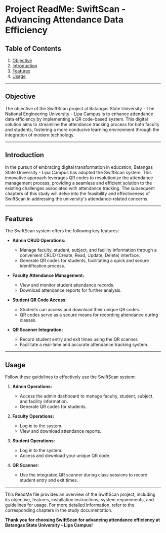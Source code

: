 # Project ReadMe: SwiftScan - Advancing Attendance Data Efficiency

## Table of Contents
1. [Objective](#objective)
2. [Introduction](#introduction)
3. [Features](#features)
4. [Usage](#usage)

---

## Objective <a name="objective"></a>
The objective of the SwiftScan project at Batangas State University - The National Engineering University - Lipa Campus is to enhance attendance data efficiency by implementing a QR code-based system. This digital solution aims to streamline the attendance tracking process for both faculty and students, fostering a more conducive learning environment through the integration of modern technology.

---

## Introduction <a name="introduction"></a>
In the pursuit of embracing digital transformation in education, Batangas State University - Lipa Campus has adopted the SwiftScan system. This innovative approach leverages QR codes to revolutionize the attendance management process, providing a seamless and efficient solution to the existing challenges associated with attendance tracking. The subsequent chapters of this study will delve into the feasibility and effectiveness of SwiftScan in addressing the university's attendance-related concerns.

---

## Features <a name="features"></a>
The SwiftScan system offers the following key features:

- **Admin CRUD Operations:**
  - Manage faculty, student, subject, and facility information through a convenient CRUD (Create, Read, Update, Delete) interface.
  - Generate QR codes for students, facilitating a quick and secure identification process.

- **Faculty Attendance Management:**
  - View and monitor student attendance records.
  - Download attendance reports for further analysis.

- **Student QR Code Access:**
  - Students can access and download their unique QR codes.
  - QR codes serve as a secure means for recording attendance during classes.

- **QR Scanner Integration:**
  - Record student entry and exit times using the QR scanner.
  - Facilitate a real-time and accurate attendance tracking system.

---

## Usage <a name="usage"></a>
Follow these guidelines to effectively use the SwiftScan system:

1. **Admin Operations:**
   - Access the admin dashboard to manage faculty, student, subject, and facility information.
   - Generate QR codes for students.

2. **Faculty Operations:**
   - Log in to the system.
   - View and download attendance reports.

3. **Student Operations:**
   - Log in to the system.
   - Access and download your unique QR code.

4. **QR Scanner:**
   - Use the integrated QR scanner during class sessions to record student entry and exit times.

---

This ReadMe file provides an overview of the SwiftScan project, including its objective, features, installation instructions, system requirements, and guidelines for usage. For more detailed information, refer to the corresponding chapters in the study documentation.

**Thank you for choosing SwiftScan for advancing attendance efficiency at Batangas State University - Lipa Campus!**
